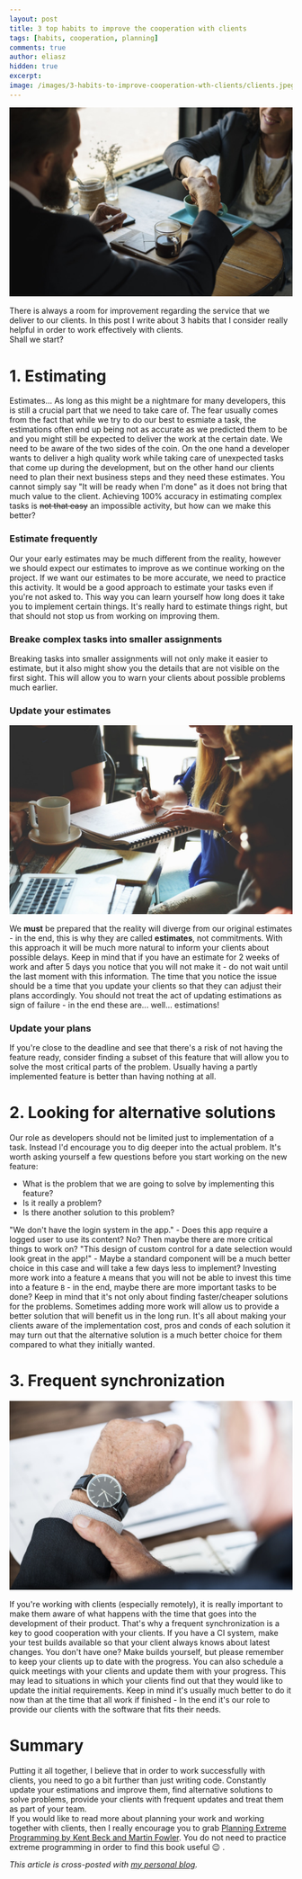 ```yaml
---
layout: post
title: 3 top habits to improve the cooperation with clients
tags: [habits, cooperation, planning]
comments: true
author: eliasz
hidden: true
excerpt:
image: /images/3-habits-to-improve-cooperation-wth-clients/clients.jpeg
---
```


![clients](/images/3-habits-to-improve-cooperation-wth-clients/clients.jpeg)

There is always a room for improvement regarding the service that we deliver to our clients.
In this post I write about 3 habits that I consider really helpful in order to work effectively with clients.  
Shall we start?

# 1. Estimating

Estimates... As long as this might be a nightmare for many developers, this is still a crucial part that we need to take care of. The fear usually comes from the fact that while we try to do our best to esmiate a task, the estimations often end up being not as accurate as we predicted them to be and you might still be expected to deliver the work at the certain date. We need to be aware of the two sides of the coin. On the one hand a developer wants to deliver a high quality work while taking care of unexpected tasks that come up during the development, but on the other hand our clients need to plan their next business steps and they need these estimates. You cannot simply say "It will be ready when I'm done" as it does not bring that much value to the client. Achieving 100% accuracy in estimating complex tasks is <del>not that easy</del> an impossible activity, but how can we make this better?

### Estimate frequently
Our your early estimates may be much different from the reality, however we should expect our estimates to improve as we continue working on the project. If we want our estimates to be more accurate, we need to practice this activity. It would be a good approach to estimate your tasks even if you're not asked to. This way you can learn yourself how long does it take you to implement certain things. It's really hard to estimate things right, but that should not stop us from working on improving them.

### Breake complex tasks into smaller assignments
Breaking tasks into smaller assignments will not only make it easier to estimate, but it also might show you the details that are not visible on the first sight. This will allow you to warn your clients about possible problems much earlier.

### Update your estimates

![correct](/images/3-habits-to-improve-cooperation-wth-clients/correct.jpg)

We <b>must</b> be prepared that the reality will diverge from our original estimates - in the end, this is why they are called <b>estimates</b>, not commitments.
With this approach it will be much more natural to inform your clients about possible delays. Keep in mind that if you have an estimate for 2 weeks of work and after 5 days you notice that you will not make it - do not wait until the last moment with this information. The time that you notice the issue should be a time that you update your clients so that they can adjust their plans accordingly. You should not treat the act of updating estimations as sign of failure - in the end these are... well... estimations!

### Update your plans
If you're close to the deadline and see that there's a risk of not having the feature ready, consider finding a subset of this feature that will allow you to solve the most critical parts of the problem. Usually having a partly implemented feature is better than having nothing at all.

# 2. Looking for alternative solutions

Our role as developers should not be limited just to implementation of a task. Instead I'd encourage you to dig deeper into the actual problem. It's worth asking yourself a few questions before you start working on the new feature:
- What is the problem that we are going to solve by implementing this feature?
- Is it really a problem?
- Is there another solution to this problem?

"We don't have the login system in the app." - Does this app require a logged user to use its content? No? Then maybe there are more critical things to work on?
"This design of custom control for a date selection would look great in the app!" - Maybe a standard component will be a much better choice in this case and will take a few days less to implement?
Investing more work into a feature `A` means that you will not be able to invest this time into a feature `B` - in the end, maybe there are more important tasks to be done? Keep in mind that it's not only about finding faster/cheaper solutions for the problems. Sometimes adding more work will allow us to provide a better solution that will benefit us in the long run. It's all about making your clients aware of the implementation cost, pros and conds of each solution it may turn out that the alternative solution is a much better choice for them compared to what they initially wanted.

# 3. Frequent synchronization

![synchronization](/images/3-habits-to-improve-cooperation-wth-clients/synchronization.jpeg)

If you're working with clients (especially remotely), it is really important to make them aware of what happens with the time that goes into the development of their product. That's why a frequent synchronization is a key to good cooperation with your clients. If you have a CI system, make your test builds available so that your client always knows about latest changes. You don't have one? Make builds yourself, but please remember to keep your clients up to date with the progress.
You can also schedule a quick meetings with your clients and update them with your progress. This may lead to situations in which your clients find out that they would like to update the initial requirements. Keep in mind it's usually much better to do it now than at the time that all work if finished - In the end it's our role to provide our clients with the software that fits their needs.


# Summary
Putting it all together, I believe that in order to work successfully with clients, you need to go a bit further than just writing code. Constantly update your estimations and improve them, find alternative solutions to solve problems, provide your clients with frequent updates and treat them as part of your team.  
If you would like to read more about planning your work and working together with clients, then I really encourage you to grab [Planning Extreme Programming by Kent Beck and Martin Fowler](https://www.amazon.com/Planning-Extreme-Programming-Kent-Beck/dp/0201710919). You do not need to practice extreme programming in order to find this book useful 😉 .

*This article is cross-posted with [my personal blog](https://eliaszsawicki.com/).*